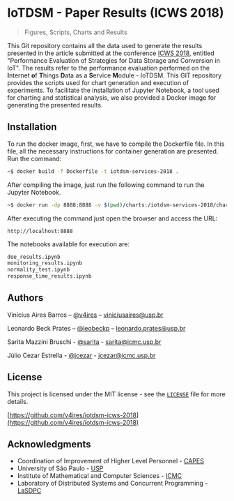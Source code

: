 # IoTDSM - Paper Results (ICWS 2018)

> Figures, Scripts, Charts and Results

This Git repository contains all the data used to generate the results presented in the article submitted at the conference [ICWS 2018](http://conferences.computer.org/icws/2018/), entitled "Performance Evaluation of Strategies for Data Storage and Conversion in IoT". The results refer to the performance evaluation performed on the **I**nternet **o**f **T**hings **D**ata as a **S**ervice **M**odule - IoTDSM. This GIT repository provides the scripts used for chart generation and execution of experiments. To facilitate the installation of Jupyter Notebook, a tool used for charting and statistical analysis, we also provided a Docker image for generating the presented results.

## Installation

To run the docker image, first, we have to compile the Dockerfile file. In this file, all the necessary instructions for container generation are presented. Run the command:

```bash
~$ docker build -f Dockerfile -t iotdsm-services-2018 .
```

After compiling the image, just run the following command to run the Jupyter Notebook.

```bash
~$ docker run -dp 8888:8888 -v $(pwd)/charts:/iotdsm-services-2018/charts iotdsm-services-2018 jupyter notebook --notebook-dir=/iotdsm-services-2018/ --ip='*' --port=8888 --no-browser --allow-root
```

After executing the command just open the browser and access the URL:

```
http://localhost:8888
```

The notebooks available for execution are:

```bash
doe_results.ipynb 
monitoring_results.ipynb
normality_test.ipynb
response_time_results.ipynb
```

## Authors

Vinícius Aires Barros – [@v4ires](https://scholar.google.com/citations?user=HjQRs4YAAAAJ) – viniciusaires@usp.br

Leonardo Beck Prates – [@leobeckp](https://github.com/leobeckp) – leonardo.prates@usp.br

Sarita Mazzini Bruschi - [@sarita](https://saritabruschi.net/) - sarita@icmc.usp.br

Júlio Cezar Estrella - [@jcezar](https://scholar.google.com/citations?user=uDdnClUAAAAJ) - jcezar@icmc.usp.br

## License

This project is licensed under the MIT license - see the [``LICENSE``](LICENSE) file for more details.

[https://github.com/v4ires/iotdsm-icws-2018](https://github.com/v4ires/iotdsm-icws-2018)

## Acknowledgments

* Coordination of Improvement of Higher Level Personnel - [CAPES](http://www.capes.gov.br/)
* University of São Paulo - [USP](http://usp.br/)
* Institute of Mathematical and Computer Sciences - [ICMC](http://icmc.usp.br/)
* Laboratory of Distributed Systems and Concurrent Programming - [LaSDPC](http://lasdpc.icmc.usp.br/)
